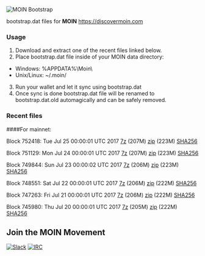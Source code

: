 ![MOIN Bootstrap](https://i.imgur.com/KjM1jMp.jpg)

bootstrap.dat files for **MOIN** https://discovermoin.com

### Usage

1. Download and extract one of the recent files linked below.
2. Place bootstrap.dat file inside of your MOIN data directory:
 - Windows: %APPDATA%\Moin\
 - Unix/Linux: ~/.moin/
3. Run your wallet and let it sync using bootstrap.dat
4. Once sync is done bootstrap.dat file will be renamed to bootstrap.dat.old automagically and can be safely removed.


### Recent files

####For mainnet:

Block 752418: Tue Jul 25 00:00:01 UTC 2017 [7z](https://transfer.sh/4KZ3J/bootstrap.dat.20170725.7z) (207M) [zip](https://transfer.sh/bvXAa/bootstrap.dat.20170725.zip) (223M) [SHA256](https://transfer.sh/DIhiU/sha256.txt)

Block 751129: Mon Jul 24 00:00:01 UTC 2017 [7z](https://transfer.sh/Ji8ha/bootstrap.dat.20170724.7z) (207M) [zip](https://transfer.sh/x71Qv/bootstrap.dat.20170724.zip) (223M) [SHA256](https://transfer.sh/OpXRk/sha256.txt)

Block 749844: Sun Jul 23 00:00:02 UTC 2017 [7z](https://transfer.sh/4rAzA/bootstrap.dat.20170723.7z) (206M) [zip](https://transfer.sh/Onyev/bootstrap.dat.20170723.zip) (223M) [SHA256](https://transfer.sh/RXHd4/sha256.txt)

Block 748551: Sat Jul 22 00:00:01 UTC 2017 [7z](https://transfer.sh/gvMrS/bootstrap.dat.20170722.7z) (206M) [zip](https://transfer.sh/o9aTt/bootstrap.dat.20170722.zip) (222M) [SHA256](https://transfer.sh/oi5xQ/sha256.txt)

Block 747263: Fri Jul 21 00:00:01 UTC 2017 [7z](https://transfer.sh/yXFsy/bootstrap.dat.20170721.7z) (206M) [zip](https://transfer.sh/rl9zh/bootstrap.dat.20170721.zip) (222M) [SHA256](https://transfer.sh/7oJlN/sha256.txt)

Block 745980: Thu Jul 20 00:00:01 UTC 2017 [7z](https://transfer.sh/tDyoA/bootstrap.dat.20170720.7z) (205M) [zip](https://transfer.sh/14n5Os/bootstrap.dat.20170720.zip) (222M) [SHA256](https://transfer.sh/10iRT9/sha256.txt)

## Join the MOIN Movement

[![Slack](https://i.imgur.com/Xy0IEJN.png)](https://discovermoin.herokuapp.com)
[![IRC](http://i.imgur.com/amUnKGQ.png)](https://kiwiirc.com/client/irc.freenode.net/#moin-crypto)

